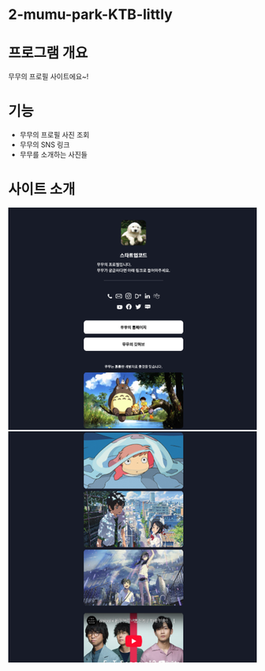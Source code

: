 # 2-mumu-park-KTB-littly

# 프로그램 개요

무무의 프로필 사이트에요~!

# 기능

- 무무의 프로필 사진 조회
- 무무의 SNS 링크
- 무무를 소개하는 사진들

# 사이트 소개

![alt text](image.png)
![alt text](image-1.png)
